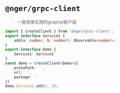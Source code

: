 # `@nger/grpc-client`

> 一款简单实用的graphql客户端

```ts
import { createClient } from '@nger/grpc-client';
export interface Service1 {
    add(a: number, b: number): Observable<number>;
}
export interface Demo {
    Service1: Service1
}
const demo = createClient<Demo>({
    protoPath: ``,
    url: ``,
    package: ``
})
demo.Service1.add(1, 2);
```